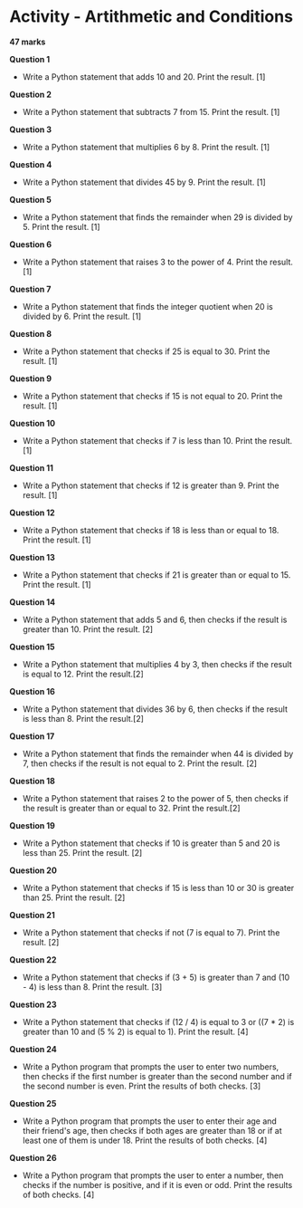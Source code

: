 # Activity - Artithmetic and Conditions
**47 marks**


**Question 1**
- Write a Python statement that adds 10 and 20. Print the result. [1]

**Question 2**
- Write a Python statement that subtracts 7 from 15. Print the result. [1]

**Question 3**
- Write a Python statement that multiplies 6 by 8. Print the result. [1]

**Question 4**
- Write a Python statement that divides 45 by 9. Print the result. [1]

**Question 5**
- Write a Python statement that finds the remainder when 29 is divided by 5. Print the result. [1]

**Question 6**
- Write a Python statement that raises 3 to the power of 4. Print the result. [1]

**Question 7**
- Write a Python statement that finds the integer quotient when 20 is divided by 6. Print the result. [1]

**Question 8**
- Write a Python statement that checks if 25 is equal to 30. Print the result. [1]

**Question 9**
- Write a Python statement that checks if 15 is not equal to 20. Print the result. [1]

**Question 10**
- Write a Python statement that checks if 7 is less than 10. Print the result. [1]

**Question 11**
- Write a Python statement that checks if 12 is greater than 9. Print the result. [1]

**Question 12**
- Write a Python statement that checks if 18 is less than or equal to 18. Print the result. [1]

**Question 13**
- Write a Python statement that checks if 21 is greater than or equal to 15. Print the result. [1]

**Question 14**
- Write a Python statement that adds 5 and 6, then checks if the result is greater than 10. Print the result. [2]

**Question 15**
- Write a Python statement that multiplies 4 by 3, then checks if the result is equal to 12. Print the result.[2]

**Question 16**
- Write a Python statement that divides 36 by 6, then checks if the result is less than 8. Print the result.[2]

**Question 17**
- Write a Python statement that finds the remainder when 44 is divided by 7, then checks if the result is not equal to 2. Print the result. [2]

**Question 18**
- Write a Python statement that raises 2 to the power of 5, then checks if the result is greater than or equal to 32. Print the result.[2]

**Question 19**
- Write a Python statement that checks if 10 is greater than 5 and 20 is less than 25. Print the result. [2]

**Question 20**
- Write a Python statement that checks if 15 is less than 10 or 30 is greater than 25. Print the result. [2]

**Question 21**
- Write a Python statement that checks if not (7 is equal to 7). Print the result. [2]

**Question 22**
- Write a Python statement that checks if (3 + 5) is greater than 7 and (10 - 4) is less than 8. Print the result. [3]

**Question 23**
- Write a Python statement that checks if (12 / 4) is equal to 3 or ((7 * 2) is greater than 10 and (5 % 2) is equal to 1). Print the result. [4]

**Question 24**
- Write a Python program that prompts the user to enter two numbers, then checks if the first number is greater than the second number and if the second number is even. Print the results of both checks. [3]

**Question 25**
- Write a Python program that prompts the user to enter their age and their friend's age, then checks if both ages are greater than 18 or if at least one of them is under 18. Print the results of both checks. [4]

**Question 26**
- Write a Python program that prompts the user to enter a number, then checks if the number is positive, and if it is even or odd. Print the results of both checks. [4]